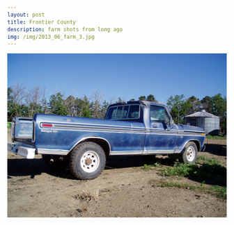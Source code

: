 ```yaml
---
layout: post
title: Frontier County
description: farm shots from long ago
img: /img/2013_06_farm_3.jpg
---
```



<img class="col one center" src="/img/2013_06_farm_1.jpg">

